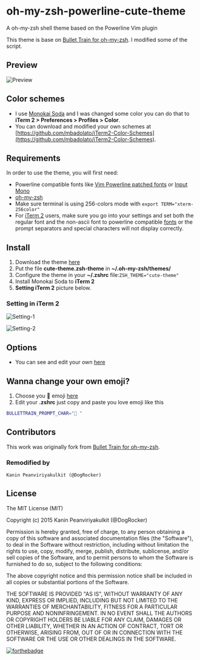 # oh-my-zsh-powerline-cute-theme

A oh-my-zsh shell theme based on the Powerline Vim plugin

This theme is base on [Bullet Train for oh-my-zsh](https://github.com/caiogondim/bullet-train-oh-my-zsh-theme). I modified some of the script.

## Preview

![Preview](http://raw.github.com/dogrocker/oh-my-zsh-powerline-cute-theme/master/img/demo-1.png)

## Color schemes

* I use [Monokai Soda](https://raw.githubusercontent.com/mbadolato/iTerm2-Color-Schemes/master/schemes/Monokai%20Soda.itermcolors) and I was changed some color you can do that to **iTerm 2 > Preferences > Profiles > Color**.
* You can download and modified your own schemes at [https://github.com/mbadolato/iTerm2-Color-Schemes](https://github.com/mbadolato/iTerm2-Color-Schemes).

## Requirements

In order to use the theme, you will first need:

* Powerline compatible fonts like [Vim Powerline patched fonts](https://github.com/Lokaltog/powerline-fonts) or [Input Mono](http://input.fontbureau.com/)
* [oh-my-zsh](https://github.com/robbyrussell/oh-my-zsh)
* Make sure terminal is using 256-colors mode with `export TERM="xterm-256color"`
* For [iTerm 2](http://iterm2.com/) users, make sure you go into your settings and set both the regular font and the non-ascii font to powerline compatible [fonts](https://github.com/powerline/fonts) or the prompt separators and special characters will not display correctly.

## Install

1. Download the theme [here](http://raw.github.com/dogrocker/oh-my-zsh-powerline-cute-theme/master/cute-theme.zsh-theme)
2. Put the file **cute-theme.zsh-theme** in **~/.oh-my-zsh/themes/**
3. Configure the theme in your **~/.zshrc** file:`ZSH_THEME="cute-theme"`
4. Install Monokai Soda to **iTerm 2**
5. **Setting iTerm 2** picture below.

### Setting in iTerm 2

![Setting-1](http://raw.github.com/dogrocker/oh-my-zsh-powerline-cute-theme/master/img/setting-1.png)

![Setting-2](http://raw.github.com/dogrocker/oh-my-zsh-powerline-cute-theme/master/img/setting-2.png)

## Options

* You can see and edit your own [here](https://github.com/caiogondim/bullet-train-oh-my-zsh-theme#options)

## Wanna change your own emoji?

1. Choose you 💖 emoji [here](http://apps.timwhitlock.info/emoji/tables/unicode)
2. Edit your **.zshrc** just copy and paste you love emoji like this 

```bash
BULLETTRAIN_PROMPT_CHAR="🐹 "
``` 


## Contributors

This work was originally fork from [Bullet Train for oh-my-zsh](https://github.com/caiogondim/bullet-train-oh-my-zsh-theme).

### Remodified by

```
Kanin Peanviriyakulkit (@DogRocker)
```

## License

The MIT License (MIT)

Copyright (c) 2015 Kanin Peanviriyakulkit (@DogRocker)

Permission is hereby granted, free of charge, to any person obtaining a copy of this software and associated documentation files (the "Software"), to deal in the Software without restriction, including without limitation the rights to use, copy, modify, merge, publish, distribute, sublicense, and/or sell copies of the Software, and to permit persons to whom the Software is furnished to do so, subject to the following conditions:

The above copyright notice and this permission notice shall be included in all copies or substantial portions of the Software.

THE SOFTWARE IS PROVIDED "AS IS", WITHOUT WARRANTY OF ANY KIND, EXPRESS OR IMPLIED, INCLUDING BUT NOT LIMITED TO THE WARRANTIES OF MERCHANTABILITY, FITNESS FOR A PARTICULAR PURPOSE AND NONINFRINGEMENT. IN NO EVENT SHALL THE AUTHORS OR COPYRIGHT HOLDERS BE LIABLE FOR ANY CLAIM, DAMAGES OR OTHER LIABILITY, WHETHER IN AN ACTION OF CONTRACT, TORT OR OTHERWISE, ARISING FROM, OUT OF OR IN CONNECTION WITH THE SOFTWARE OR THE USE OR OTHER DEALINGS IN THE SOFTWARE.

[![forthebadge](http://forthebadge.com/images/badges/powered-by-oxygen.svg)](http://forthebadge.com)
